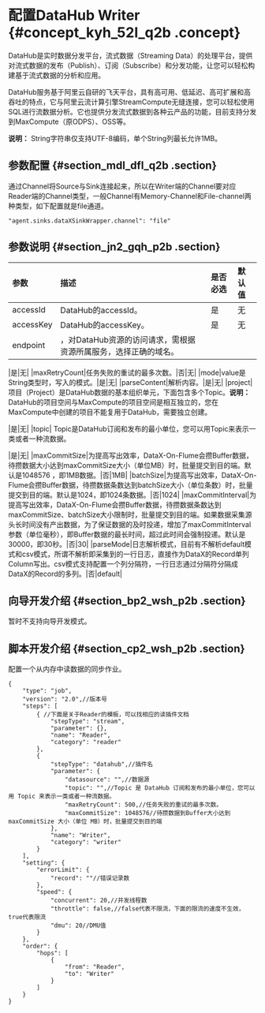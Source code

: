 # 配置DataHub Writer {#concept_kyh_52l_q2b .concept}

DataHub是实时数据分发平台，流式数据（Streaming Data）的处理平台，提供对流式数据的发布（Publish）、订阅（Subscribe）和分发功能，让您可以轻松构建基于流式数据的分析和应用。

DataHub服务基于阿里云自研的飞天平台，具有高可用、低延迟、高可扩展和高吞吐的特点，它与阿里云流计算引擎StreamCompute无缝连接，您可以轻松使用SQL进行流数据分析。它也提供分发流式数据到各种云产品的功能，目前支持分发到MaxCompute（原ODPS）、OSS等。

**说明：** String字符串仅支持UTF-8编码，单个String列最长允许1MB。

## 参数配置 {#section_mdl_dfl_q2b .section}

通过Channel将Source与Sink连接起来，所以在Writer端的Channel要对应Reader端的Channel类型，一般Channel有Memory-Channel和File-channel两种类型，如下配置就是file通道。

```
"agent.sinks.dataXSinkWrapper.channel": "file"
```

## 参数说明 {#section_jn2_gqh_p2b .section}

|参数|描述|是否必选|默认值|
|:-|:-|:---|:--|
|accessId|DataHub的accessId。|是|无|
|accessKey|DataHub的accessKey。|是|无|
|endpoint| ，对DataHub资源的访问请求，需根据资源所属服务，选择正确的域名。

 |是|无|
|maxRetryCount|任务失败的重试的最多次数。|否|无|
|mode|value是String类型时，写入的模式。|是|无|
|parseContent|解析内容。|是|无|
|project|项目（Project）是DataHub数据的基本组织单元，下面包含多个Topic。**说明：** DataHub的项目空间与MaxCompute的项目空间是相互独立的，您在MaxCompute中创建的项目不能复用于DataHub，需要独立创建。

|是|无|
|topic| Topic是DataHub订阅和发布的最小单位，您可以用Topic来表示一类或者一种流数据。

 |是|无|
|maxCommitSize|为提高写出效率，DataX-On-Flume会攒Buffer数据，待攒数据大小达到maxCommitSize大小（单位MB）时，批量提交到目的端。默认是1048576 ，即1MB数据。|否|1MB|
|batchSize|为提高写出效率，DataX-On-Flume会攒Buffer数据，待攒数据条数达到batchSize大小（单位条数）时，批量提交到目的端。默认是1024，即1024条数据。|否|1024|
|maxCommitInterval|为提高写出效率，DataX-On-Flume会攒Buffer数据，待攒数据条数达到maxCommitSize、batchSize大小限制时，批量提交到目的端。如果数据采集源头长时间没有产出数据，为了保证数据的及时投递，增加了maxCommitInterval参数（单位毫秒），即Buffer数据的最长时间，超过此时间会强制投递。默认是30000，即30秒。|否|30|
|parseMode|日志解析模式，目前有不解析default模式和csv模式，所谓不解析即采集到的一行日志，直接作为DataX的Record单列Column写出。csv模式支持配置一个列分隔符，一行日志通过分隔符分隔成DataX的Record的多列。|否|default|

## 向导开发介绍 {#section_bp2_wsh_p2b .section}

暂时不支持向导开发模式。

## 脚本开发介绍 {#section_cp2_wsh_p2b .section}

配置一个从内存中读数据的同步作业。

```
{
    "type": "job",
    "version": "2.0",//版本号
    "steps": [
        { //下面是关于Reader的模板，可以找相应的读插件文档
            "stepType": "stream",
            "parameter": {},
            "name": "Reader",
            "category": "reader"
        },
        {
            "stepType": "datahub",//插件名
            "parameter": {
                "datasource": "",//数据源
                "topic": "",//Topic 是 DataHub 订阅和发布的最小单位，您可以用 Topic 来表示一类或者一种流数据。
                "maxRetryCount": 500,//任务失败的重试的最多次数。
                "maxCommitSize": 1048576//待攒数据到Buffer大小达到 maxCommitSize 大小（单位 MB）时，批量提交到目的端
            },
            "name": "Writer",
            "category": "writer"
        }
    ],
    "setting": {
        "errorLimit": {
            "record": ""//错误记录数
        },
        "speed": {
            "concurrent": 20,//并发线程数
            "throttle": false,//false代表不限流，下面的限流的速度不生效，true代表限流
            "dmu": 20//DMU值
        }
    },
    "order": {
        "hops": [
            {
                "from": "Reader",
                "to": "Writer"
            }
        ]
    }
}
```

